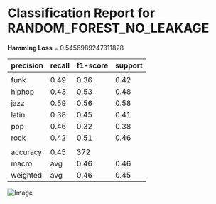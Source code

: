 # Classification Report for RANDOM_FOREST_NO_LEAKAGE

__Hamming Loss__ = 0.5456989247311828

| precision | recall | f1-score | support |
| --- | --- | --- | --- |
|  |
| funk | 0.49 | 0.36 | 0.42 | 61 |
| hiphop | 0.43 | 0.53 | 0.48 | 62 |
| jazz | 0.59 | 0.56 | 0.58 | 62 |
| latin | 0.38 | 0.45 | 0.41 | 60 |
| pop | 0.46 | 0.32 | 0.38 | 66 |
| rock | 0.42 | 0.51 | 0.46 | 61 |
|  |
| accuracy | 0.45 | 372 |
| macro | avg | 0.46 | 0.46 | 0.45 | 372 |
| weighted | avg | 0.46 | 0.45 | 0.45 | 372 |


![Image](..\evaluation\images\confusion_matrix_RANDOM_FOREST_NO_LEAKAGE.png)
